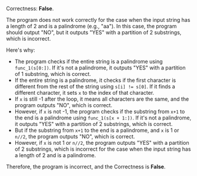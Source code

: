 Correctness: **False**.

The program does not work correctly for the case when the input string has a length of 2 and is a palindrome (e.g., "aa"). In this case, the program should output "NO", but it outputs "YES" with a partition of 2 substrings, which is incorrect.

Here's why:

* The program checks if the entire string is a palindrome using `func_1(s[0:])`. If it's not a palindrome, it outputs "YES" with a partition of 1 substring, which is correct.
* If the entire string is a palindrome, it checks if the first character is different from the rest of the string using `s[i] != s[0]`. If it finds a different character, it sets `x` to the index of that character.
* If `x` is still -1 after the loop, it means all characters are the same, and the program outputs "NO", which is correct.
* However, if `x` is not -1, the program checks if the substring from `x+1` to the end is a palindrome using `func_1(s[x + 1:])`. If it's not a palindrome, it outputs "YES" with a partition of 2 substrings, which is correct.
* But if the substring from `x+1` to the end is a palindrome, and `x` is 1 or `n//2`, the program outputs "NO", which is correct.
* However, if `x` is not 1 or `n//2`, the program outputs "YES" with a partition of 2 substrings, which is incorrect for the case when the input string has a length of 2 and is a palindrome.

Therefore, the program is incorrect, and the Correctness is **False**.